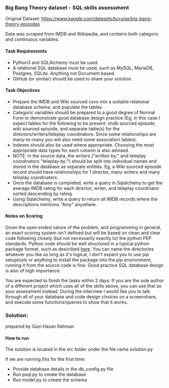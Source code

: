 

### Big Bang Theory dataset - SQL skills assessment

Original Dataset: https://www.kaggle.com/datasets/bcruise/big-bang-theory-episodes

Data was scraped from IMDB and Wikipedia, and contains both categoric and continuous variables.


#### Task Requirements

- Python3 and SQLAlchemy must be used.
- A relational SQL database must be used, such as MySQL, MariaDB, Postgres, SQLite. Anything not Document based.
- GitHub (or similar) should be used to share your solution.

#### Task Objectives

- Prepare the IMDB and Wiki sourced csvs into a suitable relational database schema, and populate the tables.
- Categoric variables should be prepared to a good degree of Normal Form to demonstrate good database design practice (Eg, in this case I expect tables for the following to be present: imdb sourced episode, wiki sourced episode, and separate table(s) for the directors/writers/teleplay coordinators. Since some relationships are many-to-many you will also need some association tables).
- Indexes should also be used where appropriate. Choosing the most appropriate data types for each column is also advised.
- NOTE: in the source data, the writers ("written by:" and teleplay coordinators "teleplay by:") should be split into individual names and stored in the database as separate entities. Eg, a Wiki sourced episode record should have relationships for 1 director, many writers and many teleplay coordinaters.
- Once the database is completed, write a query in Sqlalchemy to get the average IMDB rating for each director, writer, and teleplay coordinator sorted descending by rating.
- Using Sqlalchemy, write a query to return all IMDB records where the descriptions mentions "Amy" anywhere.

#### Notes on Scoring

Given the open ended nature of the problem, and programming in general, an exact scoring system isn't defined but will be based on clean and clear code following closely (but not necessarily exactly to) the python PEP standards. Python code should be well structured in a typical python package format, such as described [here](https://packaging.python.org/en/latest/tutorials/packaging-projects/). You can name the directories whatever you like as long as it's logical, I don't expect you to use pip setuptools or anything to install the package into the pip environment; running it from the source code is fine. Good practice SQL database design is also of high importance.

You are expected to finish the tasks within 2 days. If you are the sole author of a different project which uses all of the skills above, you can use that as your assessment instead. During the interview I would like you to talk through all of your database and code design choices on a screenshare, and execute some functions/queries to show that it works.




### Solution:
prepared by Gazi Hasan Rahman


#### How to run

The solution is located in the src folder under the file name solution.py

If we are running this for the first time:
- Provide database details in the db_config.py file
- Run psql.py to create the database
- Run model.py to create the schema
